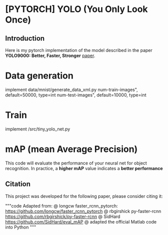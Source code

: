 # [PYTORCH] YOLO (You Only Look Once)

## Introduction
Here is my pytorch implementation of the model described in the paper **YOLO9000: Better, Faster, Stronger** [paper](https://arxiv.org/abs/1612.08242). 

# Data generation
implement data/mnist/generate_data_xml.py 
num-train-images", default=50000, type=int
num-test-images", default=10000, type=int

# Train
implement /src/tiny_yolo_net.py

# mAP (mean Average Precision)
This code will evaluate the performance of your neural net for object recognition.
In practice, a **higher mAP** value indicates a **better performance**
## Citation

This project was developed for the following paper, please consider citing it:

"""code Adapted from:
    @ longcw faster_rcnn_pytorch: https://github.com/longcw/faster_rcnn_pytorch
    @ rbgirshick py-faster-rcnn https://github.com/rbgirshick/py-faster-rcnn
    @ SidHard https://github.com/SidHard/eval_mAP
    @ adapted the official Matlab code into Python
"""
